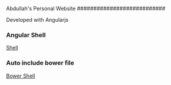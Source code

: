 Abdullah's Personal Website
###########################

Developed with Angularjs

### Angular Shell
[Shell](http://manuel.kiessling.net/2014/06/09/creating-a-useful-angularjs-project-structure-and-toolchain/)

### Auto include bower file
[Bower Shell](http://fuseinteractive.ca/blog/automating-bower-library-integration-grunt#.VOv8s1PF8m8)


